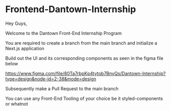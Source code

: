 # Frontend-Dantown-Internship
Hey Guys,  

Welcome to the Dantown Front-End Internship Program

You are required to create a branch from the main branch and initialize a Next.js application

Build out the UI and its corresponding components as seen in the figma file below

https://www.figma.com/file/80Ta7rbpKp4tytob7BnyQs/Dantown-Internship?type=design&node-id=2-38&mode=design

Subsequently make a Pull Request to the main branch

You can use any Front-End Tooling of your choice be it styled-components or whatnot
